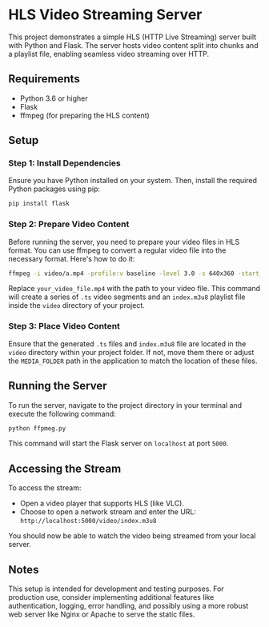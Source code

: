# HLS Video Streaming Server

This project demonstrates a simple HLS (HTTP Live Streaming) server built with Python and Flask. The server hosts video content split into chunks and a playlist file, enabling seamless video streaming over HTTP.

## Requirements

- Python 3.6 or higher
- Flask
- ffmpeg (for preparing the HLS content)

## Setup

### Step 1: Install Dependencies

Ensure you have Python installed on your system. Then, install the required Python packages using pip:

```bash
pip install flask
```

### Step 2: Prepare Video Content

Before running the server, you need to prepare your video files in HLS format. You can use ffmpeg to convert a regular video file into the necessary format. Here's how to do it:

```bash
ffmpeg -i video/a.mp4 -profile:v baseline -level 3.0 -s 640x360 -start_number 0 -hls_time 10 -hls_list_size 0 -f hls video/index.m3u8
```

Replace `your_video_file.mp4` with the path to your video file. This command will create a series of `.ts` video segments and an `index.m3u8` playlist file inside the `video` directory of your project.

### Step 3: Place Video Content

Ensure that the generated `.ts` files and `index.m3u8` file are located in the `video` directory within your project folder. If not, move them there or adjust the `MEDIA_FOLDER` path in the application to match the location of these files.

## Running the Server

To run the server, navigate to the project directory in your terminal and execute the following command:

```bash
python ffpmeg.py
```

This command will start the Flask server on `localhost` at port `5000`.

## Accessing the Stream

To access the stream:
- Open a video player that supports HLS (like VLC).
- Choose to open a network stream and enter the URL: `http://localhost:5000/video/index.m3u8`

You should now be able to watch the video being streamed from your local server.

## Notes

This setup is intended for development and testing purposes. For production use, consider implementing additional features like authentication, logging, error handling, and possibly using a more robust web server like Nginx or Apache to serve the static files.

